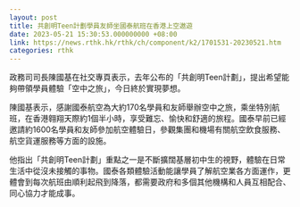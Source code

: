 ```yaml
---
layout: post
title: 共創明Teen計劃學員友師坐國泰航班在香港上空遨遊
date: 2023-05-21 15:30:53.000000000 +08:00
link: https://news.rthk.hk/rthk/ch/component/k2/1701531-20230521.htm
categories: rthk
---
```


政務司司長陳國基在社交專頁表示，去年公布的「共創明Teen計劃」，提出希望能夠帶領學員體驗「空中之旅」，今日終於實現夢想。

陳國基表示，感謝國泰航空為大約170名學員和友師舉辦空中之旅，乘坐特別航班，在香港翱翔天際約1個半小時，享受難忘、愉快和舒適的旅程。國泰早前已經邀請約1600名學員和友師參加航空體驗日，參觀集團和機場有關航空飲食服務、航空貨運服務等方面的設施。

他指出「共創明Teen計劃」重點之一是不斷擴闊基層初中生的視野，體驗在日常生活中從沒未接觸的事物。國泰各類體驗活動能讓學員了解航空業各方面運作，更體會到每次航班由順利起飛到降落，都需要政府和多個其他機構和人員互相配合、同心協力才能成事。
